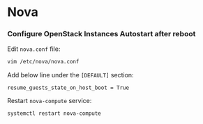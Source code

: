 # Nova

### Configure OpenStack Instances Autostart after reboot

Edit `nova.conf` file:
```bash
vim /etc/nova/nova.conf
```

Add below line under the `[DEFAULT]` section:
```
resume_guests_state_on_host_boot = True
```

Restart `nova-compute` service:
```bash
systemctl restart nova-compute
```
